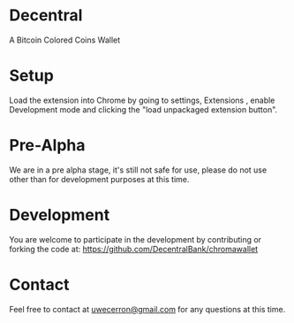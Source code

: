 Decentral
============

A Bitcoin Colored Coins Wallet


Setup
===========

Load the extension into Chrome by going to settings, Extensions , enable Development mode and clicking the "load unpackaged extension button".


Pre-Alpha
==============
We are in a pre alpha stage, it's still not safe for use,  please do not use other than for development purposes at this time.


Development
==============

You are welcome to participate in the development by contributing or forking the code at:
https://github.com/DecentralBank/chromawallet

Contact
============
Feel free to contact at uwecerron@gmail.com for any questions at this time.




